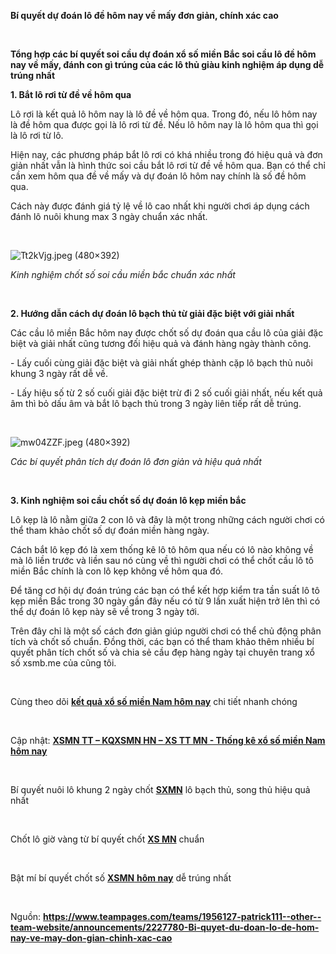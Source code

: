 <p><strong>B&iacute; quyết dự đo&aacute;n l&ocirc; đề h&ocirc;m nay về mấy đơn giản, ch&iacute;nh x&aacute;c cao</strong></p>
<p>&nbsp;</p>
<p><strong>Tổng hợp c&aacute;c b&iacute; quyết soi cầu dự đo&aacute;n xổ số miền Bắc soi cầu l&ocirc; đề h&ocirc;m nay về mấy, đ&aacute;nh con g&igrave; tr&uacute;ng của c&aacute;c l&ocirc; thủ gi&agrave;u kinh nghiệm &aacute;p dụng dễ tr&uacute;ng nhất</strong></p>
<p><strong>1. Bắt l&ocirc; rơi từ đề về h&ocirc;m qua</strong></p>
<p>L&ocirc; rơi l&agrave; kết quả l&ocirc; h&ocirc;m nay l&agrave; l&ocirc; đề về h&ocirc;m qua. Trong đ&oacute;, nếu l&ocirc; h&ocirc;m nay l&agrave; đề h&ocirc;m qua được gọi l&agrave; l&ocirc; rơi từ đề. Nếu l&ocirc; h&ocirc;m nay l&agrave; l&ocirc; h&ocirc;m qua th&igrave; gọi l&agrave; l&ocirc; rơi từ l&ocirc;.</p>
<p>Hiện nay, c&aacute;c phương ph&aacute;p&nbsp;bắt l&ocirc; rơi c&oacute; kh&aacute; nhiều trong đ&oacute; hiệu quả v&agrave; đơn giản nhất vẫn l&agrave; h&igrave;nh thức soi cầu bắt l&ocirc; rơi từ đề về h&ocirc;m qua. Bạn c&oacute; thể chỉ cần xem h&ocirc;m qua đề về mấy v&agrave; dự đo&aacute;n l&ocirc; h&ocirc;m nay ch&iacute;nh l&agrave; số đề h&ocirc;m qua.</p>
<p>C&aacute;ch n&agrave;y được đ&aacute;nh gi&aacute; tỷ lệ về l&ocirc; cao nhất khi người chơi &aacute;p dụng c&aacute;ch đ&aacute;nh l&ocirc; nu&ocirc;i khung max 3 ng&agrave;y chuẩn x&aacute;c nhất.</p>
<p>&nbsp;</p>
<p><img src="https://i.imgur.com/Tt2kVjg.jpeg" alt="Tt2kVjg.jpeg (480&times;392)" /></p>
<p><em>Kinh nghiệm chốt số soi cầu miền bắc chuẩn x&aacute;c nhất</em></p>
<p>&nbsp;</p>
<p><strong>2. Hướng dẫn c&aacute;ch dự đo&aacute;n l&ocirc; bạch thủ từ giải đặc biệt với giải nhất</strong></p>
<p>C&aacute;c cầu l&ocirc; miền Bắc h&ocirc;m nay được chốt số dự đo&aacute;n&nbsp;qua cầu l&ocirc; của giải đặc biệt v&agrave; giải nhất cũng tương đối hiệu quả v&agrave; đ&aacute;nh h&agrave;ng ng&agrave;y th&agrave;nh c&ocirc;ng.</p>
<p>- Lấy cuối c&ugrave;ng giải đặc biệt v&agrave; giải nhất gh&eacute;p th&agrave;nh cặp l&ocirc; bạch thủ nu&ocirc;i khung 3 ng&agrave;y rất dễ về.</p>
<p>- Lấy hiệu số từ 2 số cuối giải đặc biệt trừ đi 2 số cuối giải nhất, nếu kết quả &acirc;m th&igrave; bỏ dấu &acirc;m v&agrave; bắt l&ocirc; bạch thủ trong 3 ng&agrave;y li&ecirc;n tiếp rất dễ tr&uacute;ng.</p>
<p>&nbsp;</p>
<p><img src="https://i.imgur.com/mw04ZZF.jpeg" alt="mw04ZZF.jpeg (480&times;392)" /></p>
<p><em>C&aacute;c b&iacute; quyết ph&acirc;n t&iacute;ch dự đo&aacute;n l&ocirc; đơn giản v&agrave; hiệu quả nhất</em></p>
<p>&nbsp;</p>
<p><strong>3. Kinh nghiệm soi cầu chốt số dự đo&aacute;n l&ocirc; kẹp miền bắc</strong></p>
<p>L&ocirc; kẹp l&agrave; l&ocirc; nằm giữa 2 con l&ocirc; v&agrave; đ&acirc;y l&agrave; một trong những c&aacute;ch người chơi c&oacute; thể tham khảo chốt số dự đo&aacute;n miền h&agrave;ng ng&agrave;y.</p>
<p>C&aacute;ch bắt l&ocirc; kẹp đ&oacute; l&agrave; xem thống k&ecirc; l&ocirc; t&ocirc; h&ocirc;m qua nếu c&oacute; l&ocirc; n&agrave;o kh&ocirc;ng về m&agrave; l&ocirc; liền trước v&agrave; liền sau n&oacute; c&ugrave;ng về th&igrave; người chơi c&oacute; thể chốt cầu l&ocirc; t&ocirc; miền Bắc ch&iacute;nh l&agrave; con l&ocirc; kẹp kh&ocirc;ng về h&ocirc;m qua đ&oacute;.</p>
<p>Để tăng cơ hội dự đo&aacute;n tr&uacute;ng c&aacute;c bạn c&oacute; thể kết hợp kiểm tra tần suất l&ocirc; t&ocirc; kẹp miền Bắc trong 30 ng&agrave;y gần đ&acirc;y nếu c&oacute; từ 9 lần xuất hiện trở l&ecirc;n th&igrave; c&oacute; thể dự đo&aacute;n l&ocirc; kẹp n&agrave;y sẽ về trong 3 ng&agrave;y tới.</p>
<p>Tr&ecirc;n đ&acirc;y chỉ l&agrave; một số c&aacute;ch đơn giản gi&uacute;p người chơi c&oacute; thể chủ động ph&acirc;n t&iacute;ch v&agrave; chốt số&nbsp;chuẩn. Đồng thời, c&aacute;c bạn c&oacute; thể tham khảo th&ecirc;m nhiều b&iacute; quyết ph&acirc;n t&iacute;ch chốt số v&agrave; chia sẻ cầu đẹp h&agrave;ng ng&agrave;y tại chuy&ecirc;n trang xổ số xsmb.me của cũng t&ocirc;i.</p>
<p>&nbsp;</p>
<p>C&ugrave;ng theo d&otilde;i&nbsp;<strong><a href="https://padlet.com/xsmnxosomiennam/xosomiennam/wish/1081457366">kết quả xổ số miền Nam h&ocirc;m nay</a></strong>&nbsp;chi tiết nhanh ch&oacute;ng</p>
<p>&nbsp;</p>
<p>Cập nhật:&nbsp;<strong><a href="https://ello.co/xosomientrungxsmt/post/1bxxnbtliizlafg401arrg">XSMN TT &ndash; KQXSMN HN &ndash; XS TT MN - Thống k&ecirc; xổ số miền Nam h&ocirc;m nay</a></strong></p>
<p>&nbsp;</p>
<p>B&iacute; quyết nu&ocirc;i l&ocirc; khung 2 ng&agrave;y chốt&nbsp;<strong><a href="https://www.methodspace.com/members/maximilian456/profile/">SXMN</a></strong>&nbsp;l&ocirc; bạch thủ, song thủ hiệu quả nhất</p>
<p>&nbsp;</p>
<p>Chốt l&ocirc; giờ v&agrave;ng từ b&iacute; quyết chốt&nbsp;<strong><a href="https://www.easydico.it/forums/users/sterling321">XS MN</a></strong>&nbsp;chuẩn</p>
<p>&nbsp;</p>
<p>Bật m&iacute; b&iacute; quyết chốt số&nbsp;<a href="https://www.fxstat.com/zh/user/profile/leighton345-225824/blog/35396277"><strong>XSMN</strong>&nbsp;<strong>h&ocirc;m nay</strong></a> dễ tr&uacute;ng nhất</p>
<p>&nbsp;</p>
<p>Nguồn:&nbsp;<strong><a href="https://www.teampages.com/teams/1956127-patrick111--other--team-website/announcements/2227780-Bi-quyet-du-doan-lo-de-hom-nay-ve-may-don-gian-chinh-xac-cao">https://www.teampages.com/teams/1956127-patrick111--other--team-website/announcements/2227780-Bi-quyet-du-doan-lo-de-hom-nay-ve-may-don-gian-chinh-xac-cao</a></strong></p>
